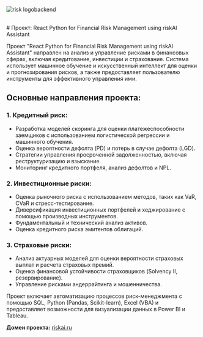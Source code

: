 
![risk logobackend](https://github.com/user-attachments/assets/a11ea428-b380-48bf-88c6-508559d20899)

<br/>
# Проект: React Python for Financial Risk Management using riskAl Assistant

Проект "React Python for Financial Risk Management using riskAl Assistant" направлен на анализ и управление рисками в финансовых сферах, включая кредитование, инвестиции и страхование. Система использует машинное обучение и искусственный интеллект для оценки и прогнозирования рисков, а также предоставляет пользователю инструменты для эффективного управления ими.

## Основные направления проекта:

### 1. Кредитный риск:
- Разработка моделей скоринга для оценки платежеспособности заемщиков с использованием логистической регрессии и машинного обучения.
- Оценка вероятности дефолта (PD) и потерь в случае дефолта (LGD).
- Стратегии управления просроченной задолженностью, включая реструктуризацию и взыскание.
- Мониторинг кредитного портфеля, анализ дефолтов и NPL.

### 2. Инвестиционные риски:
- Оценка рыночного риска с использованием методов, таких как VaR, CVaR и стресс-тестирование.
- Диверсификация инвестиционных портфелей и хеджирование с помощью производных инструментов.
- Фундаментальный и технический анализ активов.
- Оценка кредитного риска эмитентов облигаций.

### 3. Страховые риски:
- Анализ актуарных моделей для оценки вероятности страховых выплат и расчета страховых премий.
- Оценка финансовой устойчивости страховщиков (Solvency II, резервирование).
- Управление рисками андеррайтинга и мошенничества.

Проект включает автоматизацию процессов риск-менеджмента с помощью SQL, Python (Pandas, Scikit-learn), Excel (VBA) и предоставляет возможности для визуализации данных в Power BI и Tableau.

**Домен проекта:** [riskai.ru](http://riskai.ru)
